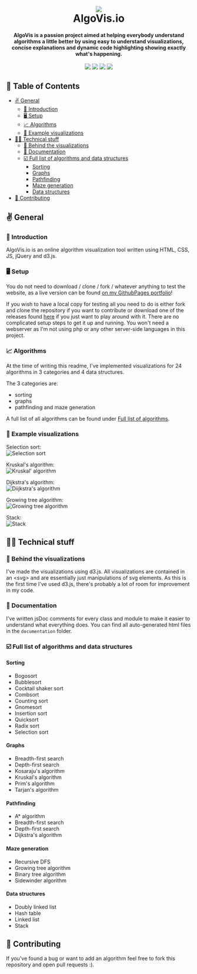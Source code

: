 <h1 align="center"> 
 <img src="https://i.imgur.com/afQhzn9.png"> <br>
AlgoVis<span>.</span>io
</h1>
<h4 align="center">AlgoVis is a passion project aimed at helping everybody understand algorithms a little better by using easy to understand visualizations, concise explanations and dynamic code highlighting showing exactly what's happening.</h4>
<p align="center"><img src="https://img.shields.io/website?down_color=%23CC1616&down_message=offline&up_message=live&url=https%3A%2F%2Ftobinatore.github.io%2Falgovis%2F"> <img src="https://img.shields.io/github/v/release/tobinatore/algovis?color=%23CC1616"> <img src="https://img.shields.io/github/last-commit/tobinatore/algovis?color=%23CC1616"> <img src="https://img.shields.io/github/repo-size/tobinatore/algovis?color=%23CC1616"> </p>

## :bookmark_tabs: Table of Contents <!-- omit in toc -->

- [:v: General](#v-general)
  - [:wave: Introduction](#wave-introduction)
  - [:desktop_computer: Setup](#desktop_computer-setup)
  - [:chart_with_upwards_trend: Algorithms](#chart_with_upwards_trend-algorithms)
  - [:eyes: Example visualizations](#eyes-example-visualizations)
- [:technologist: Technical stuff](#technologist-technical-stuff)
  - [:rocket: Behind the visualizations](#rocket-behind-the-visualizations)
  - [:book: Documentation](#book-documentation)
  - [:ballot_box_with_check: Full list of algorithms and data structures](#ballot_box_with_check-full-list-of-algorithms-and-data-structures)
    - [Sorting](#sorting)
    - [Graphs](#graphs)
    - [Pathfinding](#pathfinding)
    - [Maze generation](#maze-generation)
    - [Data structures](#data-structures)
- [:memo: Contributing](#memo-contributing)

## :v: General

### :wave: Introduction

AlgoVis<span>.</span>io is an online algorithm visualization tool written using HTML, CSS, JS, jQuery and d3.js.

### :desktop_computer: Setup

You do not need to download / clone / fork / whatever anything to test the website, as a live version can be found [on my GithubPages portfolio](https://tobinatore.github.io/algovis/)!

If you wish to have a local copy for testing all you need to do is either fork and clone the repository if you want to contribute or download one of the releases found [here](https://github.com/tobinatore/algovis/releases) if you just want to play around with it. There are no complicated setup steps to get it up and running. You won't need a webserver as I'm not using php or any other server-side languages in this project.

### :chart_with_upwards_trend: Algorithms

At the time of writing this readme, I've implemented visualizations for 24 algorithms in 3 categories and 4 data structures.

The 3 categories are:

- sorting
- graphs
- pathfinding and maze generation

A full list of all algorithms can be found under [Full list of algorithms](#Full-list-of-algorithms).

### :eyes: Example visualizations

Selection sort:  
![Selection sort](https://i.imgur.com/gQMfbjx.gif)

Kruskal's algorithm:  
![Kruskal' algorithm](https://i.imgur.com/kuGmsbF.gif)

Dijkstra's algorithm:  
![Diijkstra's algorithm](https://i.imgur.com/beyCCsQ.gif)

Growing tree algorithm:  
![Growing tree algorithm](https://i.imgur.com/cDm39b6.gif)

Stack:  
![Stack](https://i.imgur.com/HV21dvo.gif)

## :technologist: Technical stuff

### :rocket: Behind the visualizations

I've made the visualizations using d3.js. All visualizations are contained in an \<svg> and are essentially just manipulations of svg elements. As this is the first time I've used d3.js, there's probably a lot of room for improvement in my code.

### :book: Documentation

I've written jsDoc comments for every class and module to make it easier to understand what everything does. You can find all auto-generated html files in the `documentation` folder.

### :ballot_box_with_check: Full list of algorithms and data structures

#### Sorting

- Bogosort
- Bubblesort
- Cocktail shaker sort
- Combsort
- Counting sort
- Gnomesort
- Insertion sort
- Quicksort
- Radix sort
- Selection sort

#### Graphs

- Breadth-first search
- Depth-first search
- Kosaraju's algorithm
- Kruskal's algorithm
- Prim's algorithm
- Tarjan's algorithm

#### Pathfinding

- A\* algorithm
- Breadth-first search
- Depth-first search
- Dijkstra's algorithm

#### Maze generation

- Recursive DFS
- Growing tree algorithm
- Binary tree algorithm
- Sidewinder algorithm

#### Data structures

- Doubly linked list
- Hash table
- Linked list
- Stack

## :memo: Contributing

If you've found a bug or want to add an algorithm feel free to fork this repository and open pull requests :).
